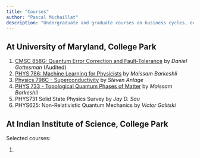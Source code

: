 ```yaml
---
title: "Courses"
author: "Pascal Michaillat"
description: "Undergraduate and graduate courses on business cycles, economic slack, unemployment, macroeconomics, and mathematical methods."
---
```


## At University of Maryland, College Park

1. [CMSC 858G: Quantum Error Correction and Fault-Tolerance](https://www.cs.umd.edu/class/spring2024/cmsc858G/) by *Daniel Gottesman* (Audited)
2. [PHYS 786: Machine Learning for Physicists](https://www.coursicle.com/umd/courses/PHYS/786/) by *Maissam Barkeshli*
3. [Physics 798C - Superconductivity](https://www.physics.umd.edu/courses/Phys798C/AnlageSpring22/index.html) by *Steven Anlage*
4. [PHYS 733 - Topological Quantum Phases of Matter](https://www.coursicle.com/umd/courses/PHYS/733/) by *Maissam Barkeshli*
5. PHYS731  Solid State Physics Survey by *Jay D. Sau*
6. PHYS625: Non-Relativistic Quantum Mechanics by *Victor Galitski*

<div class="thinline"></div>


## At Indian Institute of Science, College Park

Selected courses:

1. 
